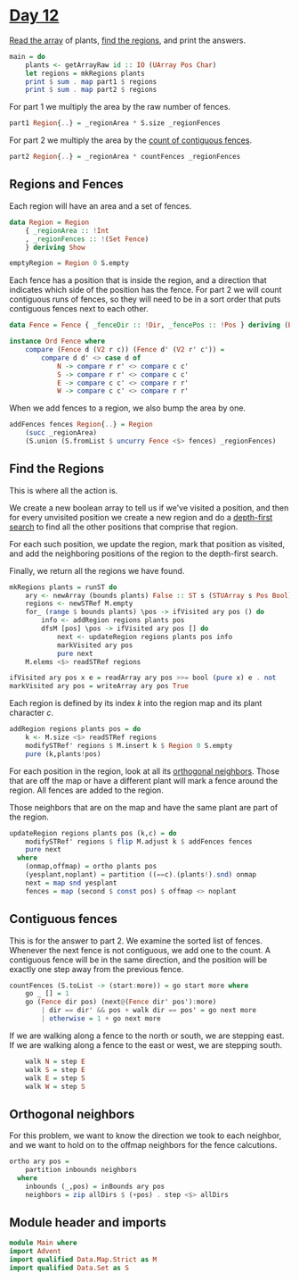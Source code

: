 # [Day 12](https://adventofcode.com/2024/day/12)

[Read the array](../lib/Advent.md#read-an-array) of plants,
[find the regions](#find-the-regions), and print the answers.

```haskell top:3
main = do
    plants <- getArrayRaw id :: IO (UArray Pos Char)
    let regions = mkRegions plants
    print $ sum . map part1 $ regions
    print $ sum . map part2 $ regions
```

For part 1 we multiply the area by the raw number of fences.

```haskell
part1 Region{..} = _regionArea * S.size _regionFences
```

For part 2 we multiply the area by the [count of contiguous
fences](#contiguous-fences).

```haskell
part2 Region{..} = _regionArea * countFences _regionFences
```

## Regions and Fences

Each region will have an area and a set of fences.

```haskell top:1
data Region = Region
    { _regionArea :: !Int
    , _regionFences :: !(Set Fence)
    } deriving Show

emptyRegion = Region 0 S.empty
```

Each fence has a position that is inside the region, and a direction that
indicates which side of the position has the fence.  For part 2 we will count
contiguous runs of fences, so they will need to be in a sort order that puts
contiguous fences next to each other.

```haskell top:1
data Fence = Fence { _fenceDir :: !Dir, _fencePos :: !Pos } deriving (Eq,Show)

instance Ord Fence where
    compare (Fence d (V2 r c)) (Fence d' (V2 r' c')) =
        compare d d' <> case d of
            N -> compare r r' <> compare c c'
            S -> compare r r' <> compare c c'
            E -> compare c c' <> compare r r'
            W -> compare c c' <> compare r r'
```

When we add fences to a region, we also bump the area by one.

```haskell top:1
addFences fences Region{..} = Region
    (succ _regionArea)
    (S.union (S.fromList $ uncurry Fence <$> fences) _regionFences)
```

## Find the Regions

This is where all the action is.

We create a new boolean array to tell us if we've visited a position, and then
for every unvisited position we create a new region and do a [depth-first
search](../lib/Advent.md#depth-first-search) to find all the other positions
that comprise that region.

For each such position, we update the region, mark that position as visited,
and add the neighboring positions of the region to the depth-first search.

Finally, we return all the regions we have found.

```haskell
mkRegions plants = runST do
    ary <- newArray (bounds plants) False :: ST s (STUArray s Pos Bool)
    regions <- newSTRef M.empty
    for_ (range $ bounds plants) \pos -> ifVisited ary pos () do
        info <- addRegion regions plants pos
        dfsM [pos] \pos -> ifVisited ary pos [] do
            next <- updateRegion regions plants pos info
            markVisited ary pos
            pure next
    M.elems <$> readSTRef regions

ifVisited ary pos x e = readArray ary pos >>= bool (pure x) e . not
markVisited ary pos = writeArray ary pos True
```

Each region is defined by its index $k$ into the region map and its plant
character $c$.

```haskell
addRegion regions plants pos = do
    k <- M.size <$> readSTRef regions
    modifySTRef' regions $ M.insert k $ Region 0 S.empty
    pure (k,plants!pos)
```

For each position in the region, look at all its
[orthogonal neighbors](#orthogonal-neighbors).
Those that are off the map or have a different plant will mark a fence
around the region. All fences are added to the region.

Those neighbors that are on the map and have the same plant
are part of the region.

```haskell
updateRegion regions plants pos (k,c) = do
    modifySTRef' regions $ flip M.adjust k $ addFences fences
    pure next
  where
    (onmap,offmap) = ortho plants pos
    (yesplant,noplant) = partition ((==c).(plants!).snd) onmap
    next = map snd yesplant
    fences = map (second $ const pos) $ offmap <> noplant
```

## Contiguous fences

This is for the answer to part 2.  We examine the sorted list of fences.
Whenever the next fence is not contiguous, we add one to the count. A
contiguous fence will be in the same direction, and the position will be
exactly one step away from the previous fence.

```haskell
countFences (S.toList -> (start:more)) = go start more where
    go _ [] = 1
    go (Fence dir pos) (next@(Fence dir' pos'):more)
        | dir == dir' && pos + walk dir == pos' = go next more
        | otherwise = 1 + go next more
```

If we are walking along a fence to the north or south, we are stepping east.
If we are walking along a fence to the east or west, we are stepping south.

```haskell
    walk N = step E
    walk S = step E
    walk E = step S
    walk W = step S
```

## Orthogonal neighbors

For this problem, we want to know the direction we took to each neighbor, and
we want to hold on to the offmap neighbors for the fence calcutions.

```haskell
ortho ary pos =
    partition inbounds neighbors
  where
    inbounds (_,pos) = inBounds ary pos
    neighbors = zip allDirs $ (+pos) . step <$> allDirs
```

## Module header and imports

```haskell top
module Main where
import Advent
import qualified Data.Map.Strict as M
import qualified Data.Set as S
```
